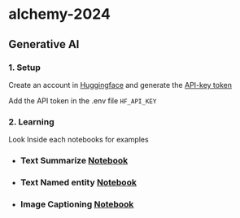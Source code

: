 # alchemy-2024

## Generative AI

### 1. Setup

Create an account in [Huggingface](https://huggingface.co/) and generate the [API-key token](https://huggingface.co/settings/tokens)

Add the API token in the .env file `HF_API_KEY`

### 2. Learning

Look Inside each notebooks for examples

- ### Text Summarize [Notebook](./notebooks/text-summarize.ipynb)
- ### Text Named entity [Notebook](./notebooks/text-named-entity.ipynb)
- ### Image Captioning [Notebook](./notebooks/image-captioning.ipynb)
